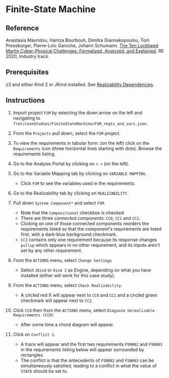# Finite-State Machine

## Reference

Anastasia Mavridou, Hamza Bourbouh, Dimitra Giannakopoulou, Tom Pressburger, Pierre-Loic Garoche, Johann Schumann. [The Ten Lockheed Martin Cyber-Physical Challenges: Formalized, Analyzed, and Explained](https://ieeexplore.ieee.org/abstract/document/9218211), RE 2020, Industry track.

## Prerequisites

z3 and either Kind 2 or JKind installed. See [Realizability Dependencies](../../fret-electron/docs/_media/exports/realizabilityManual.md).

## Instructions

1. Import project `FSM` by selecting the down arrow on the left and navigating to `fret/caseStudies/FiniteStateMachine/FSM_reqts_and_vars.json`.

2. From the `Projects` pull down, select the `FSM` project.

3. To view the requirements in tabular form: (on the left) click on the
   `Requirements` icon (three horizontal lines starting with dots). Browse
   the requirements listing.

4. Go to the Analysis Portal by clicking on `< >` (on the left).

5. Go to the Variable Mapping tab by clicking on `VARIABLE MAPPING`.
    * Click `FSM` to see the variables used in the requirements.

6. Go to the Realizability tab by clicking on `REALIZABILITY`.

7. Pull down `System Component*` and select `FSM`.
   * Note that the `Compositional` checkbox is checked.
   * There are three _connected components_: `CC0`, `CC1` and `CC2`.
   * Clicking on one of those connected components reorders the requirements listed so that the component's requirements are listed first, with a dark-blue background checkmark.
   * `CC2` contains only one requirement because its response changes `pullup` which appears in no other requirement, and its inputs aren't set by any other requirement.

8. From the `ACTIONS` menu, select `Change Settings`
   * Select `JKind` or `Kind 2` as Engine, depending on what you have installed (either will work for this case study).

9. From the `ACTIONS` menu, select `Check Realizability`.
   * A circled red X will appear next to `CC0` and `CC1` and a circled green checkmark will appear next to `CC2`.

10. Click `CC0` then from the `ACTIONS` menu, select `Diagnose
Unrealizable Requirements (CC0)`
    * After some time a chord diagram will appear.

11. Click on `Conflict 1`.
    * A trace will appear and the first two requirements `FSM002` and `FSM003` in the requirements listing below will appear surrounded by rectangles.
	* The conflict is that the antecedents of `FSM002` and `FSN003` can be simultaneously satisfied, leading to a conflict in what the value of `STATE` should be set to.
